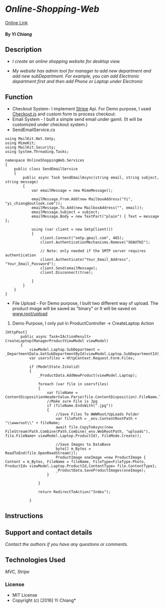 # _Online-Shopping-Web_
[Online Link](http://onlineshoppingweb.azurewebsites.net/)

#### By _**Yi Chiang**_

## Description

*  _I create an online shopping website for desktop view._

*  _My website has admin tool for manager to add new department and add new subDepartment.
For example, you can add Electronic department first and then add Phone or Laptop under Electronic_

## Function

* Checkout System- I implement [Stripe](https://stripe.com/) Api. For Demo purpose, I used [Checkout.js](https://stripe.com/docs/checkout) and custom form to process checkout.
* Email System - I built a simple send email under gamil. (It will be customized under checkout system.)
*  SendEmailService.cs
```
using MailKit.Net.Smtp;
using MimeKit;
using MailKit.Security;
using System.Threading.Tasks;

namespace OnlineShoppingWeb.Services
{
    public class SendEmailService
    {
        public async Task SendEmailAsync(string email, string subject, string message)
        {
            var emailMessage = new MimeMessage();

            emailMessage.From.Add(new MailboxAddress("Yi", "yi_chiang@outlook.com"));
            emailMessage.To.Add(new MailboxAddress("", email));
            emailMessage.Subject = subject;
            emailMessage.Body = new TextPart("plain") { Text = message };

            using (var client = new SmtpClient())
            {
                client.Connect("smtp.gmail.com", 465);
                client.AuthenticationMechanisms.Remove("XOAUTH2");

                // Note: only needed if the SMTP server requires authentication
                client.Authenticate("Your_Email_Address", "Your_Email_Password");
                client.Send(emailMessage);
                client.Disconnect(true);

            }
        }
    }
}
```
* File Upload - For Demo purpose, I built two different way of upload. The product image will be saved as "binary" or It will be saved on www.root/upload
1. Demo Purpose, I only put in ProductController -> CreateLaptop Action
```
[HttpPost]
       public async Task<IActionResult> CreateLaptop(ManagerProductViewModel viewModel)
       {
           viewModel.Laptop.SubDepartment = _DepartmentData.GetSubDepartmentById(viewModel.Laptop.SubDepartmentId);
           var usersfiles = HttpContext.Request.Form.Files;

           if (ModelState.IsValid)
           {
               _ProductData.AddNewProduct(viewModel.Laptop);

               foreach (var file in usersfiles)
               {
                   var fileName = ContentDispositionHeaderValue.Parse(file.ContentDisposition).FileName.Trim('"');
                   //Make sure File is Jpg
                   if (fileName.EndsWith(".jpg"))
                   {
                       //Save Files To WWWRoot/UpLoads Folder
                       var filePath = _env.ContentRootPath + "\\wwwroot\\" + fileName;
                       await file.CopyToAsync(new FileStream(Path.Combine(Path.Combine(_env.WebRootPath, "uploads"), file.FileName+ viewModel.Laptop.ProductId), FileMode.Create));

                       //Save Images to DataBase
                       byte[] m_Bytes = ReadToEnd(file.OpenReadStream());
                       ProductImage oneImage =new ProductImage { Content = m_Bytes, FileName = fileName, FileType=FileType.Photo, ProductId= viewModel.Laptop.ProductId,ContentType= file.ContentType};
                       _ProductData.SaveProductImages(oneImage);
                   }

               }

               return RedirectToAction("Index");

           }
```
## Instructions

## Support and contact details
  _Contact the authors if you have any questions or comments._

## Technologies Used
 _MVC, Stripe_

### License

* MIT License
* Copyright (c) [2016] Yi Chiang*
